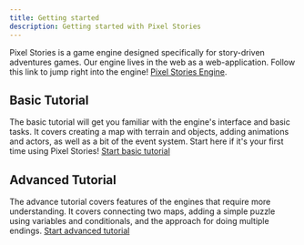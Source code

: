 ```yaml
---
title: Getting started
description: Getting started with Pixel Stories
---
```

Pixel Stories is a game engine designed specifically for story-driven adventures games. Our engine lives in the web as a web-application. Follow this link to jump right into the engine! <a href="https://app.pixelstories.io" target="_blank">Pixel Stories Engine</a>.
## Basic Tutorial

The basic tutorial will get you familiar with the engine's interface and basic tasks. It covers creating a map with terrain and objects, adding animations and actors, as well as a bit of the event system. Start here if it's your first time using Pixel Stories! [Start basic tutorial](../tutorials/basic-pixel-stories)
## Advanced Tutorial

The advance tutorial covers features of the engines that require more understanding. It covers connecting two maps, adding a simple puzzle using variables and conditionals, and the approach for doing multiple endings. [Start advanced tutorial](tutorials/advanced-pixel-stories)
